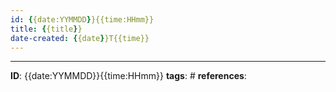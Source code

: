 ```yaml
---
id: {{date:YYMMDD}}{{time:HHmm}}
title: {{title}}
date-created: {{date}}T{{time}}
---
```



---
**ID**:  {{date:YYMMDD}}{{time:HHmm}}
**tags**: #
**references**:

